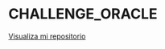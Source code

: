 # CHALLENGE_ORACLE

<a href="https://jmgh1.github.io/CHALLENGE_ORACLE/">Visualiza mi repositorio</a>

